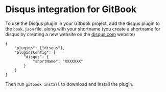 # Disqus integration for GitBook

To use the Disqus plugin in your Gitbook project, add the disqus plugin to the `book.json` file, along with your shortname (you create a shortname for disqus by creating a new website on the [disqus.com](https://disqus.com/) website)

```
{
    "plugins": ["disqus"],
    "pluginsConfig": {
        "disqus": {
            "shortName": "XXXXXXX"
        }
    }
}
```

Then run `gitbook install` to download and install the plugin.
